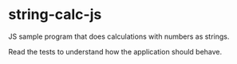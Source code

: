 # string-calc-js
JS sample program that does calculations with numbers as strings.

Read the tests to understand how the application should behave.
